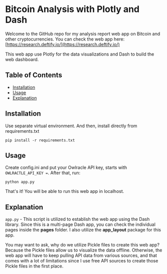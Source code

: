 # Bitcoin Analysis with Plotly and Dash

Welcome to the GitHub repo for my analysis report web app on Bitcoin and other cryptocurrencies. You can check the web app here: [https://research.deftify.io/](https://research.deftify.io/)

This web app use Plotly for the data visualizations and Dash to build the web dashboard.

## Table of Contents

- [Installation](#installation)
- [Usage](#usage)
- [Explanation](#explanation)

## Installation

Use separate virtual environment. And then, install directly from requirements.txt
```
pip install -r requirements.txt
```

## Usage

Create config.ini and put your Owlracle API key, starts with `OWLRACTLE_API_KEY =`. After that, run:
```
python app.py
```

That's it! You will be able to run this web app in localhost.

## Explanation
`app.py` - This script is utilized to establish the web app using the Dash library. Since this is a multi-page Dash app, you can check the individual pages inside the **pages** folder. I also utilize the **app_layout** package for this app.

You may want to ask, why do we utilize Pickle files to create this web app? Because the Pickle files allow us to visualize the data offline. Otherwise, the web app will have to keep pulling API data from various sources, and that comes with a lot of limitations since I use free API sources to create those Pickle files in the first place.
